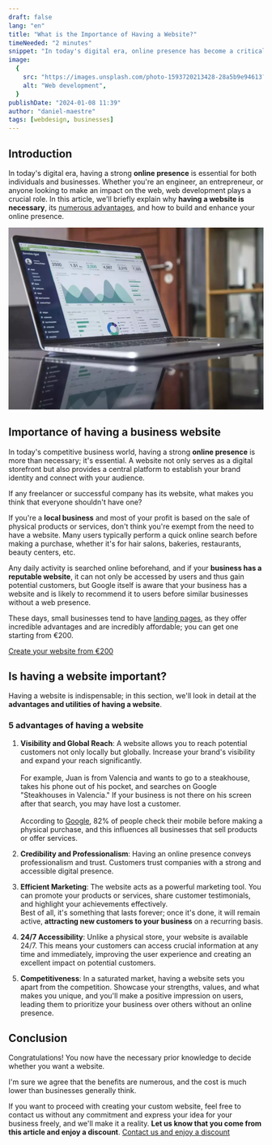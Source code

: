 ```yaml
---
draft: false
lang: "en"
title: "What is the Importance of Having a Website?"
timeNeeded: "2 minutes"
snippet: "In today's digital era, online presence has become a critical factor for the success of any business. Discover the relevance and benefits of having a website for your business."
image:
  {
    src: "https://images.unsplash.com/photo-1593720213428-28a5b9e94613?&fit=crop&w=430&h=240",
    alt: "Web development",
  }
publishDate: "2024-01-08 11:39"
author: "daniel-maestre"
tags: [webdesign, businesses]
---
```


## Introduction

In today's digital era, having a strong **online presence** is essential for both individuals and businesses. Whether you're an engineer, an entrepreneur, or anyone looking to make an impact on the web, web development plays a crucial role. In this article, we'll briefly explain why **having a website is necessary**, its [numerous advantages](#5-advantages-of-having-a-website), and how to build and enhance your online presence.

![Importance of Website Image](/src/assets/seoImage.webp "Importance of Website Image")

## Importance of having a business website

In today's competitive business world, having a strong **online presence** is more than necessary; it's essential. A website not only serves as a digital storefront but also provides a central platform to establish your brand identity and connect with your audience.

If any freelancer or successful company has its website, what makes you think that everyone shouldn't have one?

If you're a **local business** and most of your profit is based on the sale of physical products or services, don't think you're exempt from the need to have a website. Many users typically perform a quick online search before making a purchase, whether it's for hair salons, bakeries, restaurants, beauty centers, etc.

Any daily activity is searched online beforehand, and if your **business has a reputable website**, it can not only be accessed by users and thus gain potential customers, but Google itself is aware that your business has a website and is likely to recommend it to users before similar businesses without a web presence.

These days, small businesses tend to have [landing pages](https://www.rdstation.com/blog/es/landing-page/), as they offer incredible advantages and are incredibly affordable; you can get one starting from €200.

<a href="/" class="w-full flex">
<span class="mx-auto mt-10 inline-flex rounded-full px-5 py-3 text-lg font-semibold transition bg-neutral-950 text-white hover:bg-neutral-800">Create your website from €200</span>
</a>

## Is having a website important?

Having a website is indispensable; in this section, we'll look in detail at the **advantages and utilities of having a website**.

### 5 advantages of having a website

1. **Visibility and Global Reach**: A website allows you to reach potential customers not only locally but globally. Increase your brand's visibility and expand your reach significantly.<br/><br/>For example, Juan is from Valencia and wants to go to a steakhouse, takes his phone out of his pocket, and searches on Google "Steakhouses in Valencia." If your business is not there on his screen after that search, you may have lost a customer.<br/><br/>According to [Google](https://www.thinkwithgoogle.com/marketing-strategies/app-and-mobile/mobile-shoppers-consumer-decision-journey/), 82% of people check their mobile before making a physical purchase, and this influences all businesses that sell products or offer services.

2. **Credibility and Professionalism**: Having an online presence conveys professionalism and trust. Customers trust companies with a strong and accessible digital presence.

3. **Efficient Marketing**: The website acts as a powerful marketing tool. You can promote your products or services, share customer testimonials, and highlight your achievements effectively.<br/>Best of all, it's something that lasts forever; once it's done, it will remain active, **attracting new customers to your business** on a recurring basis.

4. **24/7 Accessibility**: Unlike a physical store, your website is available 24/7. This means your customers can access crucial information at any time and immediately, improving the user experience and creating an excellent impact on potential customers.

5. **Competitiveness**: In a saturated market, having a website sets you apart from the competition. Showcase your strengths, values, and what makes you unique, and you'll make a positive impression on users, leading them to prioritize your business over others without an online presence.

## Conclusion

Congratulations! You now have the necessary prior knowledge to decide whether you want a website.

I'm sure we agree that the benefits are numerous, and the cost is much lower than businesses generally think.

If you want to proceed with creating your custom website, feel free to contact us without any commitment and express your idea for your business freely, and we'll make it a reality.
**Let us know that you come from this article and enjoy a discount**.
<a href="/es/contacto/" class="w-full flex">
<span class="mx-auto mt-10 inline-flex rounded-full px-5 py-3 text-lg font-semibold transition bg-neutral-950 text-white hover:bg-neutral-800">Contact us and enjoy a discount</span>
</a>
